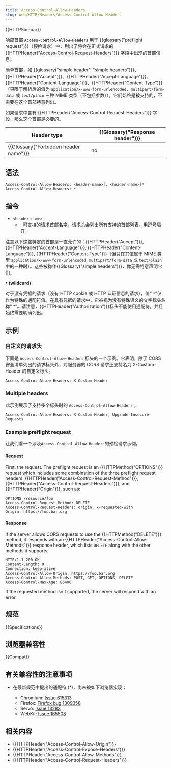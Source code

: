 ```yaml
---
title: Access-Control-Allow-Headers
slug: Web/HTTP/Headers/Access-Control-Allow-Headers
---
```


{{HTTPSidebar}}

响应首部 **`Access-Control-Allow-Headers`** 用于 {{glossary("preflight request")}}（预检请求）中，列出了将会在正式请求的 {{HTTPHeader("Access-Control-Request-Headers")}} 字段中出现的首部信息。

简单首部，如 {{glossary("simple header", "simple headers")}}、{{HTTPHeader("Accept")}}、{{HTTPHeader("Accept-Language")}}、{{HTTPHeader("Content-Language")}}、{{HTTPHeader("Content-Type")}}（只限于解析后的值为 `application/x-www-form-urlencoded`、`multipart/form-data` 或 `text/plain` 三种 MIME 类型（不包括参数）），它们始终是被支持的，不需要在这个首部特意列出。

如果请求中含有 {{HTTPHeader("Access-Control-Request-Headers")}} 字段，那么这个首部是必要的。

| Header type                                      | {{Glossary("Response header")}} |
| ------------------------------------------------ | ---------------------------------------- |
| {{Glossary("Forbidden header name")}} | no                                       |

## 语法

```plain
Access-Control-Allow-Headers: <header-name>[, <header-name>]*
Access-Control-Allow-Headers: *
```

## 指令

- `<header-name>`
  - : 可支持的请求首部名字。请求头会列出所有支持的首部列表，用逗号隔开。

注意以下这些特定的首部是一直允许的：{{HTTPHeader("Accept")}}, {{HTTPHeader("Accept-Language")}}, {{HTTPHeader("Content-Language")}}, {{HTTPHeader("Content-Type")}}（但只在其值属于 MIME 类型 `application/x-www-form-urlencoded`, `multipart/form-data` 或 `text/plain`中的一种时）。这些被称作{{Glossary("simple headers")}}，你无需特意声明它们。

**`*` (wildcard)**

对于没有凭据的请求（没有 HTTP cookie 或 HTTP 认证信息的请求），值“ `*`”仅作为特殊的通配符值。在具有凭据的请求中，它被视为没有特殊语义的文字标头名称“ \*”。请注意，{{HTTPHeader("Authorization")}}标头不能使用通配符，并且始终需要明确列出。

## 示例

### 自定义的请求头

下面是 `Access-Control-Allow-Headers` 标头的一个示例。它表明，除了 CORS 安全清单列出的请求标头外，对服务器的 CORS 请求还支持名为 X-Custom-Header 的自定义标头。

```plain
Access-Control-Allow-Headers: X-Custom-Header
```

### Multiple headers

此示例展示了支持多个标头时的 `Access-Control-Allow-Headers` 。

```plain
Access-Control-Allow-Headers: X-Custom-Header, Upgrade-Insecure-Requests
```

### Example preflight request

让我们看一个涉及`Access-Control-Allow-Headers`的预检请求示例。

#### Request

First, the request. The preflight request is an {{HTTPMethod("OPTIONS")}} request which includes some combination of the three preflight request headers: {{HTTPHeader("Access-Control-Request-Method")}}, {{HTTPHeader("Access-Control-Request-Headers")}}, and {{HTTPHeader("Origin")}}, such as:

```plain
OPTIONS /resource/foo
Access-Control-Request-Method: DELETE
Access-Control-Request-Headers: origin, x-requested-with
Origin: https://foo.bar.org
```

#### Response

If the server allows CORS requests to use the {{HTTPMethod("DELETE")}} method, it responds with an {{HTTPHeader("Access-Control-Allow-Methods")}} response header, which lists `DELETE` along with the other methods it supports:

```plain
HTTP/1.1 200 OK
Content-Length: 0
Connection: keep-alive
Access-Control-Allow-Origin: https://foo.bar.org
Access-Control-Allow-Methods: POST, GET, OPTIONS, DELETE
Access-Control-Max-Age: 86400
```

If the requested method isn't supported, the server will respond with an error.

## 规范

{{Specifications}}

## 浏览器兼容性

{{Compat}}

## 有关兼容性的注意事项

- 在最新规范中提出的通配符 (\*)，尚未被如下浏览器实现：

  - Chromium: [Issue 615313](https://bugs.chromium.org/p/chromium/issues/detail?id=615313)
  - Firefox: [Firefox bug 1309358](https://bugzil.la/1309358)
  - Servo: [Issue 13283](https://github.com/servo/servo/issues/13283)
  - WebKit: [Issue 165508](https://bugs.webkit.org/show_bug.cgi?id=165508)

## 相关内容

- {{HTTPHeader("Access-Control-Allow-Origin")}}
- {{HTTPHeader("Access-Control-Expose-Headers")}}
- {{HTTPHeader("Access-Control-Allow-Methods")}}
- {{HTTPHeader("Access-Control-Request-Headers")}}
